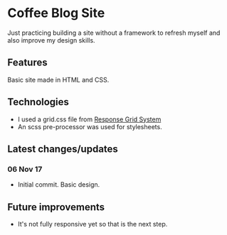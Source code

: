 Coffee Blog Site
=====

Just practicing building a site without a framework to refresh myself and also improve my design skills.

Features
--------

Basic site made in HTML and CSS.


Technologies
------------

- I used a grid.css file from [Response Grid System](http://www.responsivegridsystem.com/)
- An scss pre-processor was used for stylesheets.



Latest changes/updates
----------------------

### 06 Nov 17

- Initial commit. Basic design.

Future improvements
-------------------

- It's not fully responsive yet so that is the next step.